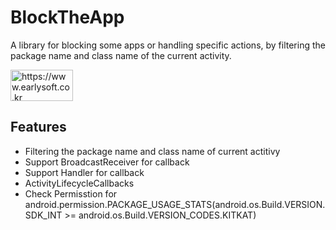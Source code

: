 # BlockTheApp
A library for blocking some apps or handling specific actions, by filtering the package name and class name of the current activity.

<img src="https://www.earlysoft.co.kr/wp-content/uploads/2019/04/2-e1556021739988-1.jpg" width="100" height="50" title="Earlysoft BlockTheApp" alt="https://www.earlysoft.co.kr"></img>

## Features
- Filtering the package name and class name of current actitivy
- Support BroadcastReceiver for callback
- Support Handler for callback
- ActivityLifecycleCallbacks
- Check Permisstion for android.permission.PACKAGE_USAGE_STATS(android.os.Build.VERSION.SDK_INT >= android.os.Build.VERSION_CODES.KITKAT) 
